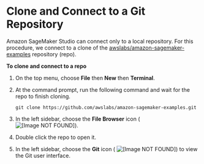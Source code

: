 # Clone and Connect to a Git Repository<a name="studio-tasks-git"></a>

Amazon SageMaker Studio can connect only to a local repository\. For this procedure, we connect to a clone of the [awslabs/amazon\-sagemaker\-examples](https://github.com/awslabs/amazon-sagemaker-examples) repository \(repo\)\. 

**To clone and connect to a repo**

1. On the top menu, choose **File** then **New** then **Terminal**\.

1. At the command prompt, run the following command and wait for the repo to finish cloning\.

   `git clone https://github.com/awslabs/amazon-sagemaker-examples.git`

1. In the left sidebar, choose the **File Browser** icon \( ![\[Image NOT FOUND\]](http://docs.aws.amazon.com/sagemaker/latest/dg/images/icons/File_browser_squid.png)\)\.

1. Double click the repo to open it\.

1. In the left sidebar, choose the **Git** icon \( ![\[Image NOT FOUND\]](http://docs.aws.amazon.com/sagemaker/latest/dg/images/icons/Git_squid.png)\) to view the Git user interface\.